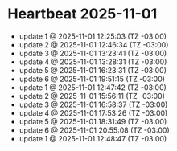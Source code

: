# Heartbeat 2025-11-01
- update 1 @ 2025-11-01 12:25:03 (TZ -03:00)
- update 2 @ 2025-11-01 12:46:34 (TZ -03:00)
- update 3 @ 2025-11-01 13:23:41 (TZ -03:00)
- update 4 @ 2025-11-01 13:28:31 (TZ -03:00)
- update 5 @ 2025-11-01 16:23:31 (TZ -03:00)
- update 6 @ 2025-11-01 19:51:15 (TZ -03:00)
- update 1 @ 2025-11-01 12:47:42 (TZ -03:00)
- update 2 @ 2025-11-01 15:56:11 (TZ -03:00)
- update 3 @ 2025-11-01 16:58:37 (TZ -03:00)
- update 4 @ 2025-11-01 17:53:26 (TZ -03:00)
- update 5 @ 2025-11-01 18:31:49 (TZ -03:00)
- update 6 @ 2025-11-01 20:55:08 (TZ -03:00)
- update 1 @ 2025-11-01 12:48:47 (TZ -03:00)
